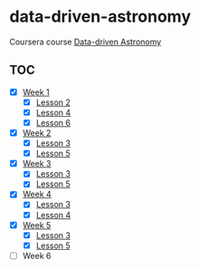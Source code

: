 # data-driven-astronomy

Coursera course [Data-driven Astronomy][1]

## TOC

- [x] [Week 1](week1)
  - [x] [Lesson 2](week1/lesson2.ipynb)
  - [x] [Lesson 4](week1/lesson4.ipynb)
  - [x] [Lesson 6](week1/lesson6.ipynb)
- [x] [Week 2](week2)
  - [x] [Lesson 3](week2/lesson3.ipynb)
  - [x] [Lesson 5](week2/lesson5.ipynb)
- [x] [Week 3](week3)
  - [x] [Lesson 3](week3/lesson3.ipynb)
  - [x] [Lesson 5](week3/lesson5.ipynb)
- [x] [Week 4](week4)
  - [x] [Lesson 3](week4/lesson3.ipynb)
  - [x] [Lesson 4](week4/lesson4.ipynb)
- [x] [Week 5](week5)
  - [x] [Lesson 3](week5/lesson3.ipynb)
  - [x] [Lesson 5](week5/lesson5.ipynb)
- [ ] Week 6

 [1]: https://www.coursera.org/learn/data-driven-astronomy/